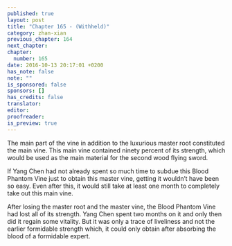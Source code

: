 ```yaml
---
published: true
layout: post
title: "Chapter 165 - (Withheld)"
category: zhan-xian
previous_chapter: 164
next_chapter:
chapter:
  number: 165
date: 2016-10-13 20:17:01 +0200
has_note: false
note: ""
is_sponsored: false
sponsors: []
has_credits: false
translator:
editor:
proofreader:
is_preview: true
---
```

The main part of the vine in addition to the luxurious master root constituted the main vine. This main vine contained ninety percent of its strength, which would be used as the main material for the second wood flying sword.

If Yang Chen had not already spent so much time to subdue this Blood Phantom Vine just to obtain this master vine, getting it wouldn’t have been so easy. Even after this, it would still take at least one month to completely take out this main vine.

After losing the master root and the master vine, the Blood Phantom Vine had lost all of its strength. Yang Chen spent two months on it and only then did it regain some vitality. But it was only a trace of liveliness and not the earlier formidable strength which, it could only obtain after absorbing the blood of a formidable expert.
